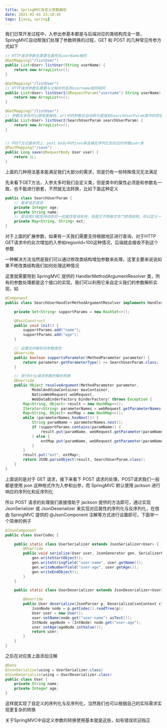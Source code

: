 ```yaml
---
title: SpringMVC自定义参数解析
date: 2021-02-01 23:18:45
tags: [java, spring]
---
```


我们日常开发过程中，入参出参基本都是与后端对应的类结构完全一致，SpringMVC自动帮我们处理了参数转换的过程，GET 和 POST 的几种常见传参方式如下
```Java
// HTTP请求参数名需要与属性名userName相同
@GetMapping("/listUser")
public List<User> listUser(String userName) {
    return new ArrayList<>();
}

@GetMapping("/listUser")
// HTTP请求参数名需要与注解中的名称username相同相同
public List<User> listUser1(@RequestParam("username") String userName) {
    return new ArrayList<>();
}

@GetMapping("/listUser")
// 参数太多则可以使用类接收，url中的参数会自动转化赋值到SearchUserParam类中的同名属性上
public List<User> listUser2(SearchUserParam searchUserParam) {
    return new ArrayList<>();
}


// POST方式基本同上，post body中的json串会被反序列化到对应的参数user类
@PostMapping("/save")
public Long save(@RequestBody User user) {
    return 1L;
}
```
上面的几种用法基本能满足我们大部分的需求，但是仍有一些特殊情况无法满足

<!-- more -->

先来看下GET方法，入参太多时我们会定义类，但是类中的属性必须是和参数名一致，也不能进行嵌套，不然就无法转换，比如下面这种定义
```Java
public class SearchUserParam {
    // 基本信息查询
    private Integer age;
    private String name;
    // 假设我们能支持动态的一些属性查询支持，但是又不想每次专门修改结构，所以定义一个扩展的map
    private Map<String, String> ext;
}
```
对于上面的扩展参数，如果有一天我们需要支持根据地区进行查询，对于HTTP GET请求中的此次增加的入参如regionId=100这种情况，后端就会接收不到这个参数

一种解决方法当然是我们可以通过修改类结构增加参数来处理，这里主要来说说如果不修改类结构我们如何处理这种情况

这里就需要用到 SpringMVC 提供的 HandlerMethodArgumentResolver 类，所有的参数处理都是这个接口的实现，我们可以利用它来自定义我们的参数解析实现，如

```Java
@Component
public class SearchUserHandlerMethodArgumentResolver implements HandlerMethodArgumentResolver {

    private Set<String> supportParams = new HashSet<>();

    @PostConstruct
    public void init() {
        supportParams.add("name");
        supportParams.add("age");
    }

    // 设置支持解析的参数类型
    @Override
    public boolean supportsParameter(MethodParameter parameter) {
        return parameter.getParameterType() == SearchUserParam.class;
    }

    // 进行http请求参数的解析转换
    @Override
    public Object resolveArgument(MethodParameter parameter,
            ModelAndViewContainer mavContainer,
            NativeWebRequest webRequest,
            WebDataBinderFactory binderFactory) throws Exception {
        Map<String, Object> result = new HashMap<>();
        Iterator<String> parameterNames = webRequest.getParameterNames();
        Map<String, Object> extMap = new HashMap<>();
        while (parameterNames.hasNext()) {
            String paramName = parameterNames.next();
            if (supportParams.contains(paramName)) {
                result.put(paramName, webRequest.getParameter(paramName));
            } else {
                extMap.put(paramName, webRequest.getParameter(paramName));
            }
        }
        result.put("ext", extMap);
        return JSON.parseObject(result, SearchUserParam.class);
    }
}
```

上面说的是对于 GET 请求，接下来看下 POST 请求的处理，POST请求我们一般都是使用 json 这种格式作为入参和出参，而 SpringMVC 默认使用 jackson 进行响应的序列化和反序列化

所以 POST 请求的处理我们直接借助于 jackson 提供的方法即可，通过实现 JsonSerializer 或 JsonDeserializer 来实现对应属性的序列化与反序列化，在借由 SpringMVC 提供的 @JsonComponent 注解等方式进行设置即可，下面举一个简单的例子

```Java
@JsonComponent
public class UserCodec {

    public static class UserSerializer extends JsonSerializer<User> {
        @Override
        public void serialize(User user, JsonGenerator gen, SerializerProvider serializers) throws IOException {
            gen.writeStartObject();
            gen.writeStringField("user-name", user.getName());
            gen.writeNumberField("user-age", user.getAge());
            gen.writeEndObject();
        }
    }

    public static class UserDeserializer extends JsonDeserializer<User> {

        @Override
        public User deserialize(JsonParser p, DeserializationContext ctxt) throws IOException, JsonProcessingException {
            JsonNode node = p.getCodec().readTree(p);
            User user = new User();
            user.setName(node.get("user-name").asText());
            IntNode ageNode = (IntNode) node.get("user-age");
            user.setAge(ageNode.intValue());
            return user;
        }
    }
}
```
之后在对应类上面添加注解
```Java
@Data
@JsonSerialize(using = UserSerializer.class)
@JsonDeserialize(using = UserDeserializer.class)
public class User {
    private String name;
    private Integer age;
}

```
这样就实现了自定义的序列化与反序列化，当然我们也可以根据自己的实际需求实现更复杂的转换

关于SpringMVC中自定义参数的转换使用基本就是这些，如有错误欢迎指正